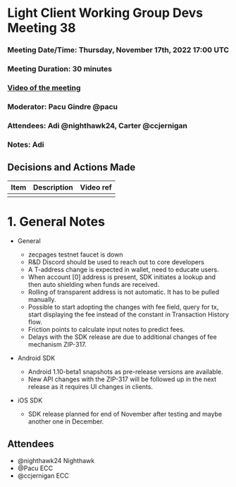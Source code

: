 # Light Client Working Group Devs Meeting 38
### Meeting Date/Time: Thursday, November 17th, 2022 17:00 UTC
### Meeting Duration: 30 minutes
### [Video of the meeting](not-recorded)
### Moderator: Pacu Gindre @pacu
### Attendees: Adi @nighthawk24, Carter @ccjernigan
### Notes: Adi

## Decisions and Actions Made
| Item | Description | Video ref |
| ------------- | ----------- | --------- |
| | ||


# 1. General Notes
* General
  - zecpages testnet faucet is down
  - R&D Discord should be used to reach out to core developers
  - A T-address change is expected in wallet, need to educate users.
  - When account [0] address is present, SDK initiates a lookup and then auto shielding when funds are received.
  - Rolling of transparent address is not automatic. It has to be pulled manually.
  - Possible to start adopting the changes with fee field, query for tx, start displaying the fee instead of the constant in Transaction History flow.
  - Friction points to calculate input notes to predict fees.
  - Delays with the SDK release are due to additional changes of fee mechanism ZIP-317.

* Android SDK
  - Android 1.10-beta1 snapshots as pre-release versions are available.
  - New API changes with the ZIP-317 will be followed up in the next release as it requires UI changes in clients.
* iOS SDK
  - SDK release planned for end of November after testing and maybe another one in December.

## Attendees
* @nighthawk24 Nighthawk
* @Pacu ECC
* @ccjernigan ECC